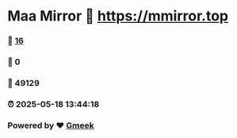 # Maa Mirror :link: https://mmirror.top 
### :page_facing_up: [16](https://mmirror.top/tag.html) 
### :speech_balloon: 0 
### :hibiscus: 49129 
### :alarm_clock: 2025-05-18 13:44:18 
### Powered by :heart: [Gmeek](https://github.com/Meekdai/Gmeek)
